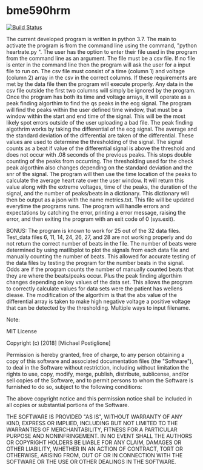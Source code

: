 # bme590hrm

[![Build Status](https://travis-ci.com/mjp59/bme590hrm.svg?branch=master)](https://travis-ci.com/mjp59/bme590hrm)


The current developed program is written in python 3.7. The main to activate the program is from the command line using the command, "python heartrate.py <filename>". The user has the option to enter their file used in the program from the command line as an argument. The file must be a csv file. If no file is enter in the command line then the program will ask the user for a input file to run on. The csv file must consist of a time (column 1) and voltage (column 2) array in the csv in the correct columns. If these requirements are met by the data file then the program will execute properly. Any data in the csv file outside the first two columns will simply be ignored by the program. 
	Once the program has both its time and voltage arrays, it will operate as a peak finding algorthim to find the qs peaks in the ecg signal.  The program will find the peaks within the user defined time window, that must be a window within the start and end time of the signal. This will be the most likely spot errors outside of the user uploading a bad file. 
		The peak finding algothrim works by taking the differential of the ecg signal. The average and the standard deviation of the differential are taken of the differential. These values are used to determine the thresholding of the signal. The signal counts as a beat if value of the differential signal is above the threshold and does not occur with .08 seconds of the previous peaks. This stops double counting of the peaks from occurring. The thresholding used for the check peak algorthim also changes depending on the standard deviation and the snr of the signal. 
		The program will then use the time location of the peaks to calculate the average heart rate over the user window. It will return this value along with the extreme voltages, time of the peaks, the duration of the signal, and the number of peaks/beats in a dictionary. This dictionary will then be output as a json with the name metrics.txt. This file will be updated everytime the programs runs. 
		The program will handle errors and expectations by catching the error, printing a error message, raising the error, and then exiting the program with an exit code of 0 (sys.exit).
		
BONUS: The program is known to work for 25 out of the 32 data files. Test_data files 6, 11, 14, 24, 26, 27, and 28 are not working properly and do not return the correct number of beats in the file. The number of beats were determined by using matlibplot to plot the signals from each data file and manually counting the number of beats. This allowed for accurate testing of the data files by testing the program for the number beats in the signal. Odds are if the program counts the number of manually counted beats that they are where the beats/peaks occur. Plus the peak finding algorthim changes depending on key values of the data set. This allows the program to correctly calculate values for data sets were the patient has wellens diease. The modification of the algorthim is that the abs value of the differential array is taken to make high negative voltage a positive voltage that can be detected by the thresholding. Multiple ways to input filename.  

Note: 
		
MIT License

Copyright (c) [2018] [Michael Postiglione]

Permission is hereby granted, free of charge, to any person obtaining a copy
of this software and associated documentation files (the "Software"), to deal
in the Software without restriction, including without limitation the rights
to use, copy, modify, merge, publish, distribute, sublicense, and/or sell
copies of the Software, and to permit persons to whom the Software is
furnished to do so, subject to the following conditions:

The above copyright notice and this permission notice shall be included in all
copies or substantial portions of the Software.

THE SOFTWARE IS PROVIDED "AS IS", WITHOUT WARRANTY OF ANY KIND, EXPRESS OR
IMPLIED, INCLUDING BUT NOT LIMITED TO THE WARRANTIES OF MERCHANTABILITY,
FITNESS FOR A PARTICULAR PURPOSE AND NONINFRINGEMENT. IN NO EVENT SHALL THE
AUTHORS OR COPYRIGHT HOLDERS BE LIABLE FOR ANY CLAIM, DAMAGES OR OTHER
LIABILITY, WHETHER IN AN ACTION OF CONTRACT, TORT OR OTHERWISE, ARISING FROM,
OUT OF OR IN CONNECTION WITH THE SOFTWARE OR THE USE OR OTHER DEALINGS IN THE
SOFTWARE.